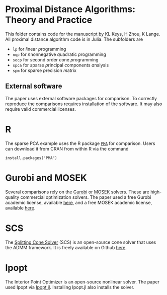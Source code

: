 # Proximal Distance Algorithms: Theory and Practice

This folder contains code for the manuscript by KL Keys, H Zhou, K Lange. 
All proximal distance algorithm code is in Julia.
The subfolders are

* `lp` for *l*inear *p*rogramming
* `nqp` for *n*nonnegative *q*uadratic *p*rogramming
* `socp` for *s*econd *o*rder *c*one *p*rogramming
* `spca` for *s*parse *p*rincipal *c*omponents *a*nalysis
* `spm` for *s*parse *p*recision *m*atrix

## External software

The paper uses external software packages for comparison.
To correctly reproduce the comparisons requires installation of the software.
It may also require valid commercial licenses.

# R 

The sparse PCA example uses the R package [`PMA`](https://cran.r-project.org/web/packages/PMA/index.html) for comparison.
Users can download it from CRAN from within R via the command

    install.packages("PMA")

# Gurobi and MOSEK
Several comparisons rely on the [Gurobi](http://www.gurobi.com/) or [MOSEK](https://www.mosek.com/) solvers.
These are high-quality commercial optimization solvers.
The paper used a free Gurobi academic license, available [here](http://www.gurobi.com/registration/academic-license-reg), and a free MOSEK academic license, available [here](https://www.mosek.com/products/academic-licenses/).

# SCS 
The [Splitting Cone Solver](https://github.com/cvxgrp/scs) (SCS) is an open-source cone solver that uses the ADMM framework.
It is freely available on Github [here](https://github.com/cvxgrp/scs). 

# Ipopt

The Interior Point Optimizer is an open-source nonlinear solver.
The paper used Ipopt via [Ipopt.jl](https://github.com/JuliaOpt/Ipopt.jl).
Installing Ipopt.jl also installs the solver.
